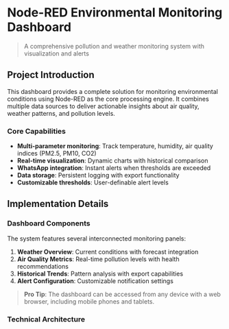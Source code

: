 # Node-RED Environmental Monitoring Dashboard
> A comprehensive pollution and weather monitoring system with visualization and alerts

## Project Introduction
This dashboard provides a complete solution for monitoring environmental conditions using Node-RED as the core processing engine. It combines multiple data sources to deliver actionable insights about air quality, weather patterns, and pollution levels.

### Core Capabilities
* **Multi-parameter monitoring**: Track temperature, humidity, air quality indices (PM2.5, PM10, CO2)
* **Real-time visualization**: Dynamic charts with historical comparison
* **WhatsApp integration**: Instant alerts when thresholds are exceeded
* **Data storage**: Persistent logging with export functionality
* **Customizable thresholds**: User-definable alert levels

## Implementation Details

### Dashboard Components
The system features several interconnected monitoring panels:
1. **Weather Overview**: Current conditions with forecast integration
2. **Air Quality Metrics**: Real-time pollution levels with health recommendations
3. **Historical Trends**: Pattern analysis with export capabilities
4. **Alert Configuration**: Customizable notification settings

> **Pro Tip**: The dashboard can be accessed from any device with a web browser, including mobile phones and tablets.

### Technical Architecture
